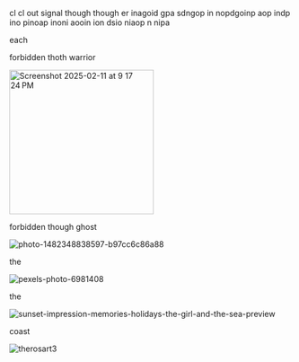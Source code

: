 cl cl out signal though though er inagoid gpa sdngop in nopdgoinp aop indp ino pinoap inoni aooin ion dsio niaop n nipa 

each 

forbidden thoth warrior

<img width="257" alt="Screenshot 2025-02-11 at 9 17 24 PM" src="https://github.com/user-attachments/assets/5382a119-8689-4666-a854-4be448465b96" />


forbidden though ghost

![photo-1482348838597-b97cc6c86a88](https://github.com/user-attachments/assets/4c55dfcd-f34a-404c-aa8f-8952e35e1c95)

the 

![pexels-photo-6981408](https://github.com/user-attachments/assets/e2870376-fd09-4180-9f51-4fd91c74f2ac)

the 

![sunset-impression-memories-holidays-the-girl-and-the-sea-preview](https://github.com/user-attachments/assets/c7bb2a82-2663-4ebb-b953-62e948cdd735)

coast 

![therosart3](https://github.com/user-attachments/assets/60a35baa-ab58-4b21-8a8b-58166a4389bb)
